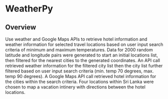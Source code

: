# WeatherPy

## Overview
Use weather and Google Maps APIs to retrieve hotel information and weather information for selected travel locations based on user input search criteria of minimum and maximum temperatures.  Data for 2000 random latitude and longitude pairs were generated to start an initial locations list, then filtered for the nearest cities to the generated coordinates.  An API call retrieved weather information for the filtered city list then the city list further filtered based on user input search criteria (min. temp 70 degrees, max. temp 90 degrees).  A Google Maps API call retrieved hotel information for the cities within the search criteria.  Four locations within Sri Lanka were chosen to map a vacation intinery with directions between the hotel locations.   
